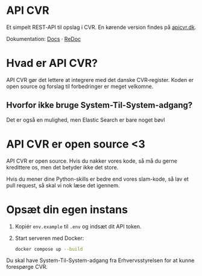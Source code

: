# API CVR

Et simpelt REST‑API til opslag i CVR. En kørende version findes på [apicvr.dk](https://apicvr.dk).

Dokumentation: [Docs](https://apicvr.dk/docs) · [ReDoc](https://apicvr.dk/redoc)

# Hvad er API CVR?

API CVR gør det lettere at integrere med det danske CVR‑register. Koden er open source og forslag til forbedringer er meget velkomne.

## Hvorfor ikke bruge System-Til-System-adgang?

Det er også en mulighed, men Elastic Search er bare noget bøvl

# API CVR er open source <3

API CVR er open source.
Hvis du nakker vores kode, så må du gerne kredittere os, men det betyder ikke det store.

Hvis du mener dine Python-skills er bedre end vores slam-kode, så lav et pull request, så skal vi nok læse det igennem.

# Opsæt din egen instans

1. Kopiér `env.example` til `.env` og indsæt dit API token.
2. Start serveren med Docker:

   ```bash
   docker compose up --build
   ```

Du skal have System-Til-System-adgang fra Erhvervsstyrelsen for at kunne forespørge CVR.


